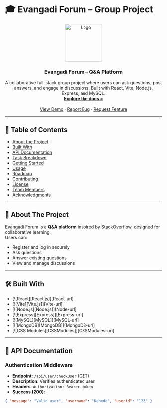 # 🎓 Evangadi Forum – Group Project

<div align="center">
  <a href="https://github.com/your-team/evangadi-forum">
    <img src="images/logo.png" alt="Logo" width="120" height="120">
  </a>

  <h3 align="center">Evangadi Forum – Q&A Platform</h3>

  <p align="center">
    A collaborative full-stack group project where users can ask questions, post answers, and engage in discussions.  
    Built with React, Vite, Node.js, Express, and MySQL.  
    <br />
    <a href="https://github.com/your-team/evangadi-forum"><strong>Explore the docs »</strong></a>
    <br />
    <br />
    <a href="https://evangadi-forum-demo.netlify.app">View Demo</a>
    ·
    <a href="https://github.com/your-team/evangadi-forum/issues">Report Bug</a>
    ·
    <a href="https://github.com/your-team/evangadi-forum/issues">Request Feature</a>
  </p>
</div>

---

## 📑 Table of Contents
- [About the Project](#about-the-project)  
- [Built With](#built-with)  
- [API Documentation](#api-documentation)  
- [Task Breakdown](#task-breakdown)  
- [Getting Started](#getting-started)  
- [Usage](#usage)  
- [Roadmap](#roadmap)  
- [Contributing](#contributing)  
- [License](#license)  
- [Team Members](#team-members)  
- [Acknowledgments](#acknowledgments)  

---
 
## 🚀 About The Project

Evangadi Forum is a **Q&A platform** inspired by StackOverflow, designed for collaborative learning.  
Users can:  
- Register and log in securely  
- Ask questions  
- Answer existing questions  
- View and manage discussions  

---

## 🛠️ Built With

- [![React][React.js]][React-url]  
- [![Vite][Vite.js]][Vite-url]  
- [![Node.js][Node.js]][Node-url]  
- [![Express][Express]][Express-url]  
- [![MySQL][MySQL]][MySQL-url]  
- [![MongoDB][MongoDB]][MongoDB-url]  
- [![CSS Modules][CSSModules]][CSSModules-url]  

---

## 📘 API Documentation

### Authentication Middleware
- **Endpoint**: `/api/user/checkUser` (GET)  
- **Description**: Verifies authenticated user.  
- **Headers**: `Authorization: Bearer token`  
- **Success (200)**:
```json
{ "message": "Valid user", "username": "Kebede", "userid": "123" }
